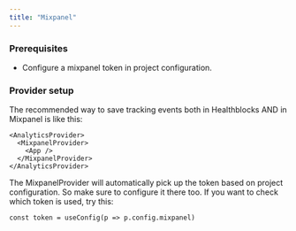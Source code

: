 ```yaml
---
title: "Mixpanel"
---
```


### Prerequisites

* Configure a mixpanel token in project configuration.

### Provider setup

The recommended way to save tracking events both in Healthblocks AND in Mixpanel is like this:

```tsx
<AnalyticsProvider>
  <MixpanelProvider>
    <App />
  </MixpanelProvider>
</AnalyticsProvider>
```

The MixpanelProvider will automatically pick up the token based on project configuration. So make sure to configure it there too. If you want to check which token is used, try this:

```tsx
const token = useConfig(p => p.config.mixpanel)
```
